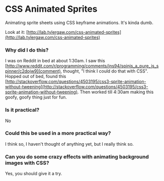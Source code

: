 # CSS Animated Sprites
Animating sprite sheets using CSS keyframe animations. It's kinda dumb.

Look at it: [http://lab.tylergaw.com/css-animated-sprites](http://lab.tylergaw.com/css-animated-sprites)

### Why did I do this?
I was on Reddit in bed at about 1:30am. I saw this [http://www.reddit.com/r/programming/comments/jns94/spinjs_a_pure_js_spinner/c2dojw9](comment), thought, "I think I could do that with CSS".
Hopped out of bed, found this [http://stackoverflow.com/questions/4503195/css3-sprite-animation-without-tweening](http://stackoverflow.com/questions/4503195/css3-sprite-animation-without-tweening).
Then worked till 4:30am making this goofy, goofy thing just for fun. 

### Is it practical?
No

### Could this be used in a more practical way?
I think so, I haven't thought of anything yet, but I really think so.

### Can you do some crazy effects with animating background images with CSS?
Yes, you should give it a try.